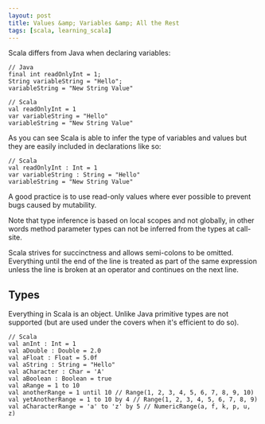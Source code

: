 ```yaml
---
layout: post
title: Values &amp; Variables &amp; All the Rest
tags: [scala, learning_scala]
---
```

Scala differs from Java when declaring variables:

<pre><code class="java hljs">// Java 
final int readOnlyInt = 1;
String variableString = "Hello";
variableString = "New String Value"
</code></pre>

<pre><code class="scala hljs">// Scala
val readOnlyInt = 1
var variableString = "Hello"
variableString = "New String Value"
</code></pre>

As you can see Scala is able to infer the type of variables and values but they are easily included in declarations like so:

<pre><code class="scala hljs">// Scala
val readOnlyInt : Int = 1
var variableString : String = "Hello"
variableString = "New String Value"
</code></pre>

A good practice is to use read-only values where ever possible to prevent bugs caused by mutability.

Note that type inference is based on local scopes and not globally, in other words method parameter types can not be inferred from the types at call-site. 

<div class="text-info">Scala strives for succinctness and allows semi-colons to be omitted. Everything until the end of the line is treated as part of the same expression unless the line is broken at an operator and continues on the next line.</div>

## Types
Everything in Scala is an object. Unlike Java primitive types are not supported (but are used under the covers when it's efficient to do so). 

<pre><code class="scala hljs">// Scala
val anInt : Int = 1
val aDouble : Double = 2.0
val aFloat : Float = 5.0f
val aString : String = "Hello"
val aCharacter : Char = 'A'
val aBoolean : Boolean = true
val aRange = 1 to 10
val anotherRange = 1 until 10 // Range(1, 2, 3, 4, 5, 6, 7, 8, 9, 10)
val yetAnotherRange = 1 to 10 by 4 // Range(1, 2, 3, 4, 5, 6, 7, 8, 9)
val aCharacterRange = 'a' to 'z' by 5 // NumericRange(a, f, k, p, u, z)

</code></pre>